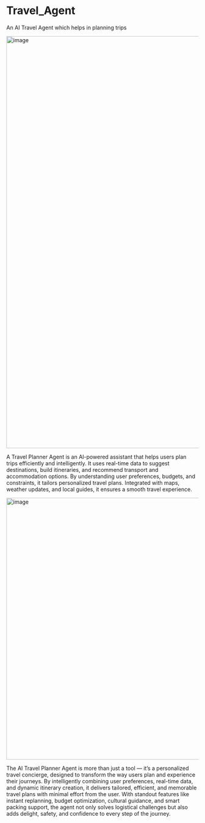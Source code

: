 # Travel_Agent
An AI Travel Agent which helps in planning trips

<img width="1920" height="1080" alt="image" src="https://github.com/user-attachments/assets/a7c55300-51eb-4367-9b94-9615c95caf60" />

A Travel Planner Agent is an AI-powered assistant that helps users plan trips efficiently and intelligently. It uses real-time data to suggest destinations, build itineraries, and recommend transport and accommodation options.
By understanding user preferences, budgets, and constraints, it tailors personalized travel plans. Integrated with maps, weather updates, and local guides, it ensures a smooth travel experience.

<img width="1237" height="686" alt="image" src="https://github.com/user-attachments/assets/d99ebfdd-3585-40ba-8b93-eb3db5fee7ca" />

The AI Travel Planner Agent is more than just a tool — it’s a personalized travel concierge, designed to transform the way users plan and experience their journeys. By intelligently combining user preferences, real-time data, and dynamic itinerary creation, it delivers tailored, efficient, and memorable travel plans with minimal effort from the user.
With standout features like instant replanning, budget optimization, cultural guidance, and smart packing support, the agent not only solves logistical challenges but also adds delight, safety, and confidence to every step of the journey.
